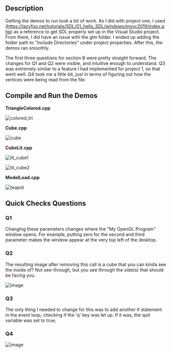 ## Description

Getting the demos to run took a bit of work. As I did with project one, I used (https://lazyfoo.net/tutorials/SDL/01_hello_SDL/windows/msvc2019/index.php) as a reference to get SDL properly set up in the Visual Studio project. From there, I did have an issue with the glm folder. I ended up adding the folder path to "Include Directories" under project properties. After this, the demos ran smoothly.

The first three questions for section B were pretty straight forward. The changes for Q1 and Q2 were visible, and intuitive enough to understand. Q3 was extremely similar to a feature I had implemented for project 1, so that went well. Q4 took me a little bit, just in terms of figuring out how the vertices were being read from the file. 

## Compile and Run the Demos

**TriangleColored.cpp**

![colored_tri](https://user-images.githubusercontent.com/59031606/112705193-aa048580-8e6b-11eb-8766-b53806419278.png)

**Cube.cpp**

![cube](https://user-images.githubusercontent.com/59031606/112705148-7c1f4100-8e6b-11eb-8626-e9d4855715aa.png)

**CubeLit.cpp**

![lit_cube1](https://user-images.githubusercontent.com/59031606/112705236-d6200680-8e6b-11eb-8382-89e0df7e6c35.png)

![lit_cube2](https://user-images.githubusercontent.com/59031606/112705250-e3d58c00-8e6b-11eb-9230-5a32b6e2b83f.png)

**ModelLoad.cpp**

![teapot](https://user-images.githubusercontent.com/59031606/112705592-9bb76900-8e6d-11eb-9c37-d31734055fb5.png)


## Quick Checks Questions

### Q1

Changing these parameters changes where the "My OpenGL Program" window opens. For example, putting zero for the second and third parameter makes the window appear at the very top left of the desktop.

### Q2

The resulting image after removing this call is a cube that you can kinda see the inside of? Not see-through, but you see through the side(s) that should be facing you.

![image](https://user-images.githubusercontent.com/59031606/112741300-29688680-8f4a-11eb-9835-9f4dc0a33530.png)

### Q3

The only thing I needed to change for this was to add another if statement in the event loop, checking if the 'q' key was let up. If it was, the quit variable was set to true;

### Q4

![image](https://user-images.githubusercontent.com/59031606/112765276-0bdeff80-8fd2-11eb-8b51-d0d628610ced.png)
